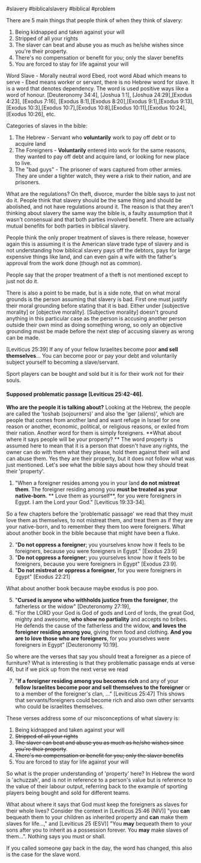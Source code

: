 #slavery #biblicalslavery #biblical #problem

There are 5 main things that people think of when they think of slavery:
1. Being kidnapped and taken against your will
2. Stripped of all your rights
3. The slaver can beat and abuse you as much as he/she wishes since you're their property.
4. There's no compensation or benefit for you; only the  slaver benefits
5. You are forced to stay for life against your will

Word Slave - Morally neutral word Ebed, root word Abad which means to serve - Ebed means worker or servant, there is no Hebrew word for slave. It is a word that denotes dependency. The word is used positive ways like a word of honour. [Deuteronomy 34:4], [Joshua 1:1], [Joshua 24:29],[Exodus 4:23], [Exodus 7:16], [Exodus 8:1],[Exodus 8:20],[Exodus 9:1],[Exodus 9:13],[Exodus 10:3],[Exodus 10:7],[Exodus 10:8],[Exodus 10:11],[Exodus 10:24],[Exodus 10:26], etc.

Categories of slaves in the bible:
1. The Hebrew - Servant who **voluntarily** work to pay off debt or to acquire land
2. The Foreigners - **Voluntarily** entered into work for the same reasons, they wanted to pay off debt and acquire land, or looking for new place to live.
3. The "bad guys" - The prisoner of wars captured from other armies. They are under a tighter watch, they were a risk to their nation, and are prisoners.

What are the regulations? On theft, divorce, murder the bible says to just not do it. People think that slavery should be the same thing and should be abolished, and not have regulations around it. The reason is that they aren't thinking about slavery the same way the bible is, a faulty assumption that it wasn't consensual and that both parties involved benefit. There are actually mutual benefits for both parties in biblical slavery.

People think the only proper treatment of slaves is there release, however again this is assuming it is the American slave trade type of slavery and is not understanding how biblical slavery pays off the debtors, pays for large expensive things like land, and can even gain a wife with the father's approval from the work done (though not as common).

People say that the proper treatment of a theft is not mentioned except to just not do it.

There is also a point to be made, but is a side note, that on what moral grounds is the person assuming that slavery is bad. First one must justify their moral grounding before stating that it is bad. Either under [subjective morality] or [objective morality]. [Subjective morality] doesn't ground anything in this particular case as the person is accusing another person outside their own mind as doing something wrong, so only an objective grounding must be made before the next step of accusing slavery as wrong can be made.


[Leviticus 25:39] If any of your fellow Israelites become poor **and sell themselves**... 
You can become poor or pay your debt and voluntarily subject yourself to becoming a slave/servant.

Sport players can be bought and sold but it is for their work not for their souls. 

#### Supposed problematic passage [Leviticus 25:42-46]. 

**Who are the people it is talking about?**
Looking at the Hebrew, the people are called the 'toshab (sojourners)' and also the 'ger (aliens)', which are people that comes from another land and want refuge in Israel for one reason or another, economic, political, or religious reasons, or exiled from their nation. Another word for them is simply foreigners.
**What about where it says people will be your property? **
The word property is assumed here to mean that it is a person that doesn't have any rights, the owner can do with them what they please, hold them against their will and can abuse them. Yes they are their property, but it does not follow what was just mentioned. Let's see what the bible says about how they should treat their 'property'.  

1. "When a foreigner resides among you in your land **do not mistreat them**. The foreigner residing among you **must be treated as your native-born**. ** Love them as yourself**, for you were foreigners in Egypt. I am the Lord your God." [Leviticus 19:33-34]. 

So a few chapters before the 'problematic passage' we read that they must love them as themselves, to not mistreat them, and treat them as if they are your native-born, and to remember they them too were foreigners. What about another book in the bible because that might have been a fluke. 

2. "**Do not oppress a foreigner**; you yourselves know how it feels to be foreigners, because you were foreigners in Egypt." [Exodus 23:9] 
3. "**Do not oppress a foreigner**; you yourselves know how it feels to be foreigners, because you were foreigners in Egypt" [Exodus 23:9]. 
4. "**Do not mistreat or oppress a foreigner**, for you were foreigners in Egypt" [Exodus 22:21]

What about another book because maybe exodus is poo poo. 

5. "**Cursed is anyone who withholds justice from the foreigner**, the fatherless or the widow" [Deuteronomy 27:19], 
6. "For the LORD your God is God of gods and Lord of lords, the great God, mighty and awesome, **who show no partiality** and accepts no bribes. He defends the cause of the fatherless and the widow, **and loves the foreigner residing among you**, giving them food and clothing. **And you are to love those who are foreigners**, for you yourselves were foreigners in Egypt" [Deuteronomy 10:19]. 

So where are the verses that say you should treat a foreigner as a piece of furniture?
What is interesting is that they problematic passage ends at verse 46, but if we pick up from the next verse we read

7. "**If a foreigner residing among you becomes rich** and any of your **fellow Israelites become poor and sell themselves to the foreigner** or to a member of the foreigner's clan, ..." [Leviticus 25:47] 
This shows that servants/foreigners could become rich and also own other servants who could be israelites themselves.

These verses address some of our misconceptions of what slavery is:
1. Being kidnapped and taken against your will
2. ~~Stripped of all your rights~~
3. ~~The slaver can beat and abuse you as much as he/she wishes since you're their property~~.
4. ~~There's no compensation or benefit for you; only the  slaver benefits~~
5. You are forced to stay for life against your will

So what is the proper understanding of 'property' here? In Hebrew the word is 'achuzzah', and is not in reference to a person's value but is reference to the value of their labour output, referring back to the example of sporting players being bought and sold for different teams.


What about where it says that God must keep the foreigners as slaves for their whole lives? Consider the context in [Leviticus 25:46 (NIV)] "you **can** bequeath them to your children as inherited property and **can** make them slaves for life...," and [Leviticus 25 (ESV)] "You **may** bequeath them to your sons after you to inherit as a possession forever. You **may** make slaves of them...". Nothing says you must or shall.

If you called someone gay back in the day, the word has changed, this also is the case for the slave word.



